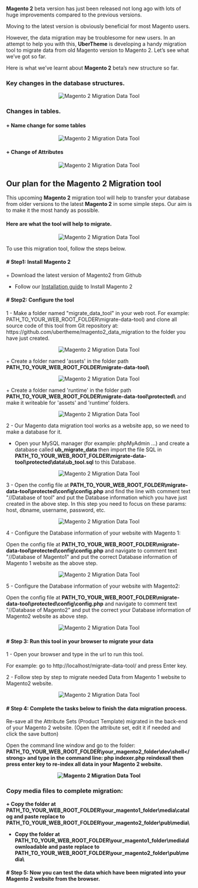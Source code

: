 <strong>Magento 2</strong> beta version has just been released not long ago with lots of huge improvements compared to the previous versions.

Moving to the latest version is obviously beneficial for most Magento users.

However, the data migration may be troublesome for new users. In an attempt to help you with this, <strong>UberTheme</strong> is developing a handy migration tool to migrate data from old Magento version to Magento 2. Let’s see what we’ve got so far.

Here is what we’ve learnt about <strong>Magento 2</strong> beta’s new structure so far.
<h3>Key changes in the database structures.</h3>
<div class="center">
<p align="center"><img src="http://joomlart.s3.amazonaws.com/images/userguide/jm_tips/migrationData/magento-1.jpg" alt="Magento 2 Migration Data Tool" /></p>

</div>
<h3>Changes in tables.</h3>
<h4>+ Name change for some tables</h4>
<div class="center">
<p align="center"><img src="http://joomlart.s3.amazonaws.com/images/userguide/jm_tips/migrationData/changes-in-tables.jpg" alt="Magento 2 Migration Data Tool" /></p>

</div>
<h4>+ Change of Attributes</h4>
<div class="center">
<p align="center"><img src="http://joomlart.s3.amazonaws.com/images/userguide/jm_tips/migrationData/attributes.jpg" alt="Magento 2 Migration Data Tool" /></p>

</div>
<h2>Our plan for the Magento 2 Migration tool</h2>
This upcoming <strong>Magento 2</strong> migration tool will help to transfer your database from older versions to the latest <strong>Magento 2</strong> in some simple steps. Our aim is to make it the most handy as possible.
<h4>Here are what the tool will help to migrate.</h4>
<div class="center">
<p align="center"><img src="http://joomlart.s3.amazonaws.com/images/userguide/jm_tips/migrationData/list.jpg" alt="Magento 2 Migration Data Tool" /></p>

</div>
To use this migration tool, follow the steps below.
<h4># Step1: Install Magento 2</h4>
+ Download the latest version of Magento2 from Github

+ Follow our <a href="http://www.ubertheme.com/magento-news/magento-2-0-installation-guide/">Installation guide</a> to Install Magento 2
<h4># Step2: Configure the tool</h4>
1 - Make a folder named "migrate_data_tool" in your web root. For example: PATH_TO_YOUR_WEB_ROOT_FOLDER\migrate-data-tool) and clone all source code of this tool from Git repository at: https://github.com/ubertheme/magento2_data_migration to the folder you have just created.
<div class="center">
<p align="center"><img src="http://joomlart.s3.amazonaws.com/images/userguide/jm_tips/migrationData/migrate.jpg" alt="Magento 2 Migration Data Tool" /></p>

</div>
+ Create a folder named 'assets' in the folder path <strong>PATH_TO_YOUR_WEB_ROOT_FOLDER\migrate-data-tool\</strong>
<div class="center">
<p align="center"><img src="http://joomlart.s3.amazonaws.com/images/userguide/jm_tips/migrationData/assets.jpg" alt="Magento 2 Migration Data Tool" /></p>

</div>
+ Create a folder named 'runtime' in the folder path <strong>PATH_TO_YOUR_WEB_ROOT_FOLDER\migrate-data-tool\protected\</strong> and make it writeable for 'assets' and 'runtime' folders.
<div class="center">
<p align="center"><img src="http://joomlart.s3.amazonaws.com/images/userguide/jm_tips/migrationData/run-time.jpg" alt="Magento 2 Migration Data Tool" /></p>

</div>
2 - Our Magento data migration tool works as a website app, so we need to make a database for it.

+ Open your MySQL manager (for example: phpMyAdmin ...) and create a database called <strong>ub_migrate_data</strong> then import the file SQL in <strong>PATH_TO_YOUR_WEB_ROOT_FOLDER\migrate-data-tool\protected\data\ub_tool.sql</strong> to this Database.
<div class="center">
<p align="center"><img src="http://joomlart.s3.amazonaws.com/images/userguide/jm_tips/migrationData/ub-tool.jpg" alt="Magento 2 Migration Data Tool" /></p>

</div>
3 - Open the config file at <strong>PATH_TO_YOUR_WEB_ROOT_FOLDER\migrate-data-tool\protected\config\config.php</strong>
and find the line with comment text "//Database of tool" and put the Database information which you have just created in the above step.
In this step you need to focus on these params: host, dbname, username, password, etc.
<div class="center">
<p align="center"><img src="http://joomlart.s3.amazonaws.com/images/userguide/jm_tips/migrationData/2.jpg" alt="Magento 2 Migration Data Tool" /></p>

</div>
4 - Configure the Database information of your website with Magento 1:

Open the config file at <strong>PATH_TO_YOUR_WEB_ROOT_FOLDER\migrate-data-tool\protected\config\config.php</strong>
and navigate to comment text "//Database of Magento1" and put the correct Database information of Magento 1 website as the above step.
<div class="center">
<p align="center"><img src="http://joomlart.s3.amazonaws.com/images/userguide/jm_tips/migrationData/1.jpg" alt="Magento 2 Migration Data Tool" /></p>

</div>
5 - Configure the Database information of your website with Magento2:

Open the config file at <strong>PATH_TO_YOUR_WEB_ROOT_FOLDER\migrate-data-tool\protected\config\config.php</strong>
and navigate to comment text "//Database of Magento2" and put the correct your Database information of Magento2 website as above step.
<div class="center">
<p align="center"><img src="http://joomlart.s3.amazonaws.com/images/userguide/jm_tips/migrationData/11.jpg" alt="Magento 2 Migration Data Tool" /></p>

</div>
<h4># Step 3: Run this tool in your browser to migrate your data</h4>
1 - Open your browser and type in the url to run this tool.

For example: go to http://localhost/migrate-data-tool/ and press Enter key.

2 - Follow step by step to migrate needed Data from Magento 1 website to Magento2 website.
<div class="center">
<p align="center"><img src="http://joomlart.s3.amazonaws.com/images/userguide/jm_tips/migrationData/step-2.jpg" alt="Magento 2 Migration Data Tool" /></p>

</div>
<h4># Step 4: Complete the tasks below to finish the data migration process.</h4>
Re-save all the Attribute Sets (Product Template) migrated in the back-end of your Magento 2 website. (Open the attribute set, edit it if needed and click the save button)

Open the command line window and go to the folder:
<strong> PATH_TO_YOUR_WEB_ROOT_FOLDER\your_magento2_folder\dev\shell\</strong>
and type in the command line: php indexer.php reindexall
then press enter key to re-index all data in your Magento 2 website.
<div class="center">
<p align="center"><img src="http://joomlart.s3.amazonaws.com/images/userguide/jm_tips/migrationData/img-2.jpg" alt="Magento 2 Migration Data Tool" /></p>

</div>
<h3>Copy media files to complete migration:</h3>
+ Copy the folder at PATH_TO_YOUR_WEB_ROOT_FOLDER\your_magento1_folder\media\catalog and paste replace to PATH_TO_YOUR_WEB_ROOT_FOLDER\your_magento2_folder\pub\media\

+ Copy the folder at PATH_TO_YOUR_WEB_ROOT_FOLDER\your_magento1_folder\media\downloadable and paste replace to PATH_TO_YOUR_WEB_ROOT_FOLDER\your_magento2_folder\pub\media\
<h4># Step 5: Now you can test the data which have been migrated into your Magento 2 website from the browser.</h4>
